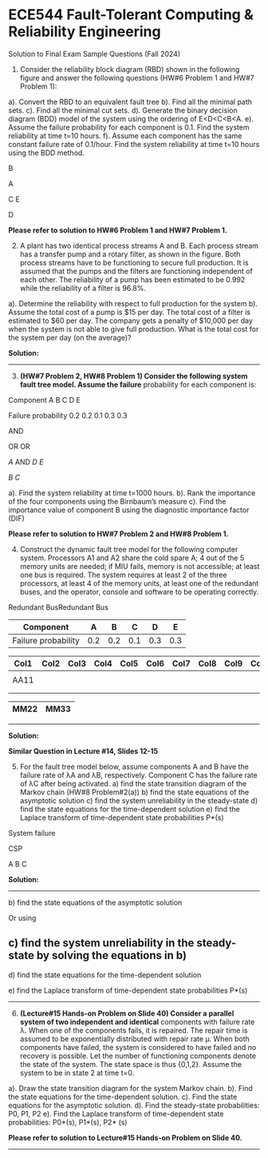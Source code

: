 # ECE544 Fault-Tolerant Computing & Reliability Engineering
 Solution to Final Exam Sample Questions (Fall 2024)

1. Consider the reliability block diagram (RBD) shown in the following figure and answer the following questions
(HW#6 Problem 1 and HW#7 Problem 1):

a). Convert the RBD to an equivalent fault tree
b). Find all the minimal path sets.
c). Find all the minimal cut sets.
d). Generate the binary decision diagram (BDD) model of the system using the ordering of E<D<C<B<A.
e). Assume the failure probability for each component is 0.1. Find the system reliability at time t=10 hours.
f). Assume each component has the same constant failure rate of 0.1/hour. Find the system reliability at time
t=10 hours using the BDD method.

B

A

C E

D

**Please refer to solution to HW#6 Problem 1 and HW#7 Problem 1.**

2. A plant has two identical process streams A and B. Each process stream has a transfer pump and a rotary filter, as
shown in the figure. Both process streams have to be functioning to secure full production. It is assumed that
the pumps and the filters are functioning independent of each other. The reliability of a pump has been estimated
to be 0.992 while the reliability of a filter is 96.8%.

a). Determine the reliability with respect to full production for the system
b). Assume the total cost of a pump is $15 per day. The total cost of a filter is estimated to $60 per day. The
company gets a penalty of $10,000 per day when the system is not able to give full production. What is
the total cost for the system per day (on the average)?

**Solution:**


-----

3. **(HW#7 Problem 2, HW#8 Problem 1) Consider the following system fault tree model. Assume the failure**
probability for each component is:

Component A B C D E

Failure probability 0.2 0.2 0.1 0.3 0.3

AND

OR OR

_A_ AND _D_ _E_

_B_ _C_

a). Find the system reliability at time t=1000 hours.
b). Rank the importance of the four components using the Birnbaum’s measure
c). Find the importance value of component B using the diagnostic importance factor (DIF)

**Please refer to solution to HW#7 Problem 2 and HW#8 Problem 1.**

4. Construct the dynamic fault tree model for the following computer system. Processors A1 and A2 share the cold
spare A; 4 out of the 5 memory units are needed; if MIU fails, memory is not accessible; at least one bus is
required. The system requires at least 2 of the three processors, at least 4 of the memory units, at least one of the
redundant buses, and the operator, console and software to be operating correctly.

Redundant BusRedundant Bus

|Component|A|B|C|D|E|
|---|---|---|---|---|---|
|Failure probability|0.2|0.2|0.1|0.3|0.3|

|Col1|Col2|Col3|Col4|Col5|Col6|Col7|Col8|Col9|Col10|Col11|RReedduunnddaann|
|---|---|---|---|---|---|---|---|---|---|---|---|
|||||||||||||
|AA11||||||||||||
|||||||||||||
|||||||||||||

|MM22|MM33|
|---|---|


-----

**Solution:**

**Similar Question in Lecture #14, Slides 12-15**

5. For the fault tree model below, assume components A and B have the failure rate of λA and λB, respectively.
Component C has the failure rate of λC after being activated.
a) find the state transition diagram of the Markov chain (HW#8 Problem#2(a))
b) find the state equations of the asymptotic solution
c) find the system unreliability in the steady-state
d) find the state equations for the time-dependent solution
e) find the Laplace transform of time-dependent state probabilities P*(s)

System failure

CSP

A B C

**Solution:**


-----

b) find the state equations of the asymptotic solution

Or using

## c) find the system unreliability in the steady-state by solving the equations in b)

d) find the state equations for the time-dependent solution

e) find the Laplace transform of time-dependent state probabilities P*(s)


-----

6. **(Lecture#15 Hands-on Problem on Slide 40) Consider a parallel system of two independent and identical**
components with failure rate λ. When one of the components fails, it is repaired. The repair time is assumed to be
exponentially distributed with repair rate μ. When both components have failed, the system is considered to have
failed and no recovery is possible. Let the number of functioning components denote the state of the system. The
state space is thus {0,1,2}. Assume the system to be in state 2 at time t=0.

a). Draw the state transition diagram for the system Markov chain.
b). Find the state equations for the time-dependent solution.
c). Find the state equations for the asymptotic solution.
d). Find the steady-state probabilities: P0, P1, P2
e). Find the Laplace transform of time-dependent state probabilities: P0*(s), P1*(s), P2* (s)

**Please refer to solution to Lecture#15 Hands-on Problem on Slide 40.**


-----

